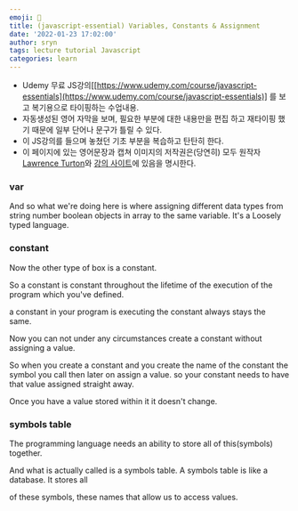 ```yaml
---
emoji: 📑
title: (javascript-essential) Variables, Constants & Assignment
date: '2022-01-23 17:02:00'
author: sryn
tags: lecture tutorial Javascript
categories: learn
---
```


- Udemy 무료 JS강의[[https://www.udemy.com/course/javascript-essentials](https://www.udemy.com/course/javascript-essentials)] 를 보고 복기용으로 타이핑하는 수업내용.
- 자동생성된 영어 자막을 보며, 필요한 부분에 대한 내용만을 편집 하고 재타이핑 했기 때문에 일부 단어나 문구가 틀릴 수 있다.
- 이 JS강의를 들으며 놓쳤던 기초 부분을 복습하고 탄탄히 한다.
- 이 페이지에 있는 영어문장과 캡쳐 이미지의 저작권은(당연히) 모두 원작자 [Lawrence Turton](https://www.udemy.com/user/lawrenceturton/)와 [강의 사이트](https://www.udemy.com/course/javascript-essentials)에 있음을 명시한다.

### var

And so what we're doing here is where assigning different data types from string number boolean objects in array to the same variable. It's a Loosely typed language.

### constant

Now the other type of box is a constant.

So a constant is constant throughout the lifetime of the execution of the program which you've defined.

a constant in your program is executing the constant always stays the same.

Now you can not under any circumstances create a constant without assigning a value.

So when you create a constant and you create the name of the constant the symbol you call then later on assign a value. so your constant needs to have that value assigned straight away.

Once you have a value stored within it it doesn't change.

### symbols table

The programming language needs an ability to store all of this(symbols) together.

And what is actually called is a symbols table. A symbols table is like a database. It stores all

of these symbols, these names that allow us to access values.
